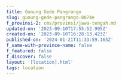 ```yaml
---
title: Gunung Gede Pangrango
slug: gunung-gede-pangrango-8074e
f_provinsi-2: cms/provinsi/jawa-tengah.md
updated-on: '2023-09-10T17:55:52.995Z'
created-on: '2023-09-10T16:28:13.423Z'
published-on: '2024-01-21T11:33:59.165Z'
f_same-with-province-name: false
f_featured: false
f_discover: false
layout: '[location].html'
tags: location
---
```



